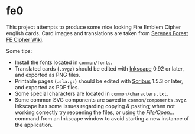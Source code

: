 # fe0

This project attempts to produce some nice looking Fire Emblem Cipher english cards. Card images and translations are taken from [Serenes Forest FE Cipher Wiki](http://serenesforest.net/wiki/index.php/Fire_Emblem_TCG).

Some tips:
- Install the fonts located in `common/fonts`.
- Translated cards (`.svgz`) should be edited with [Inkscape](http://inkscape.org/) 0.92 or later, and exported as PNG files.
- Printable pages (`.sla.gz`) should be edited with [Scribus](http://www.scribus.net/) 1.5.3 or later, and exported as PDF files.
- Some special characters are located in `common/characters.txt`.
- Some common SVG components are saved in `common/components.svgz`. Inkscape has some issues regarding copying & pasting; when not working correctly try reopening the files, or using the _File/Open..._ command from an Inkscape window to avoid starting a new instance of the application.
